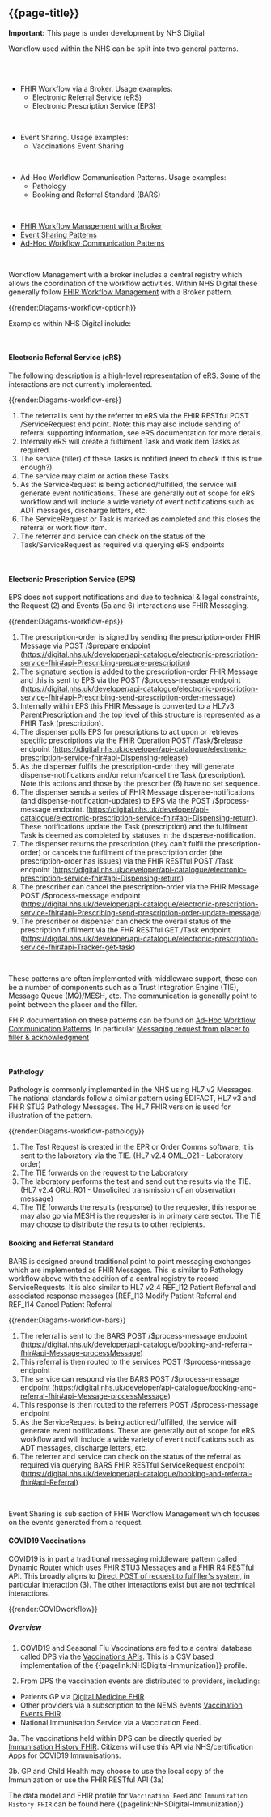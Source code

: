 ## {{page-title}}
 
  <div markdown="span" class="alert alert-warning" role="alert"><i class="fa fa-warning"></i><b> Important:</b> This page is under development by NHS Digital</div>
   
 Workflow used within the NHS can be split into two general patterns. 

<br/>
<br/>

- FHIR Workflow via a Broker. Usage examples:
  - Electronic Referral Service (eRS)
  - Electronic Prescription Service (EPS)

<br/>

- Event Sharing. Usage examples:
  - Vaccinations Event Sharing

<br/>

- Ad-Hoc Workflow Communication Patterns. Usage examples:
  - Pathology
  - Booking and Referral Standard (BARS)

<br/>



<div class="nhsd-!t-margin-bottom-6">
  <ul class="nav nav-tabs" role="tablist">
    <li role="presentation"  class="active">
            <a href="#broker" role="tab" data-toggle="tab">FHIR Workflow Management with a Broker</a>
    </li>
     <li role="presentation">
            <a href="#sharing" role="tab" data-toggle="tab">Event Sharing Patterns</a>
    </li>
    <li role="presentation">
            <a href="#adhoc" role="tab" data-toggle="tab">Ad-Hoc Workflow Communication Patterns</a>
    </li>
  </ul>
  <div class="tab-content snippet"> 
<div id="broker" role="tabpanel" class="tab-pane active">

<br/>

Workflow Management with a broker includes a central registry which allows the coordination of the workflow activities. Within NHS Digital these generally follow [FHIR Workflow Management](https://hl7.org/fhir/workflow-management.html#optionh) with a Broker pattern.

{{render:Diagams-workflow-optionh}}

Examples within NHS Digital include: 

<br/>

#### Electronic Referral Service (eRS)

The following description is a high-level representation of eRS. Some of the interactions are not currently implemented.

{{render:Diagams-workflow-ers}}

1. The referral is sent by the referrer to eRS via the FHIR RESTful POST /ServiceRequest end point. Note: this may also include sending of referral supporting information, see eRS documentation for more details.
2. Internally eRS will create a fulfilment Task and work item Tasks as required.
3. The service (filler) of these Tasks is notified (need to check if this is true enough?).
4. The service may claim or action these Tasks
5. As the ServiceRequest is being actioned/fulfilled, the service will generate event notifications. These are generally out of scope for eRS workflow and will include a wide variety of event notifications such as ADT messages, discharge letters, etc.
6. The ServiceRequest or Task is marked as completed and this closes the referral or work flow item. 
7. The referrer and service can check on the status of the Task/ServiceRequest as required via querying eRS endpoints

<br/>

#### Electronic Prescription Service (EPS)

EPS does not support notifications and due to technical & legal constraints, the Request (2) and Events (5a and 6) interactions use FHIR Messaging.

{{render:Diagams-workflow-eps}}

1. The prescription-order is signed by sending the prescription-order FHIR Message via POST /$prepare endpoint (https://digital.nhs.uk/developer/api-catalogue/electronic-prescription-service-fhir#api-Prescribing-prepare-prescription)
2. The signature section is added to the prescription-order FHIR Message and this is sent to EPS via the POST /$process-message endpoint (https://digital.nhs.uk/developer/api-catalogue/electronic-prescription-service-fhir#api-Prescribing-send-prescription-order-message)
3. Internally within EPS this FHIR Message is converted to a HL7v3 ParentPrescription and the top level of this structure is represented as a FHIR Task (prescription).
4. The dispenser polls EPS for prescriptions to act upon or retrieves specific prescriptions via the FHIR Operation POST /Task/$release endpoint (https://digital.nhs.uk/developer/api-catalogue/electronic-prescription-service-fhir#api-Dispensing-release)
5. As the dispenser fulfils the prescription-order they will generate dispense-notifications and/or return/cancel the Task (prescription). Note this actions and those by the prescriber (6) have no set sequence.
6. The dispenser sends a series of FHIR Message dispense-notifications (and dispense-notification-updates) to EPS via the POST /$process-message endpoint. (https://digital.nhs.uk/developer/api-catalogue/electronic-prescription-service-fhir#api-Dispensing-return). These notifications update the Task (prescription) and the fulfilment Task is deemed as completed by statuses in the dispense-notification.
7. The dispenser returns the prescription (they can't fulfil the prescription-order) or cancels the fulfilment of the prescription order (the prescription-order has issues) via the FHIR RESTful POST /Task endpoint (https://digital.nhs.uk/developer/api-catalogue/electronic-prescription-service-fhir#api-Dispensing-return)
8. The prescriber can cancel the prescription-order via the FHIR Message POST /$process-message endpoint (https://digital.nhs.uk/developer/api-catalogue/electronic-prescription-service-fhir#api-Prescribing-send-prescription-order-update-message) 
9. The prescriber or dispenser can check the overall status of the prescription fulfilment via the FHR RESTful GET /Task endpoint (https://digital.nhs.uk/developer/api-catalogue/electronic-prescription-service-fhir#api-Tracker-get-task)


</div>
<div id="adhoc" class="tab-pane">

<br/>

These patterns are often implemented with middleware support, these can be a number of components such as a Trust Integration Engine (TIE), Message Queue (MQ)/MESH, etc. The communication is generally point to point between the placer and the filler. 

FHIR documentation on these patterns can be found on [Ad-Hoc Workflow Communication Patterns](http://hl7.org/fhir/R4/workflow-ad-hoc.html). In particular [Messaging request from placer to filler & acknowledgment](http://hl7.org/fhir/R4/workflow-ad-hoc.html#optiond)

<br/>

#### Pathology

Pathology is commonly implemented in the NHS using HL7 v2 Messages. The national standards follow a similar pattern using EDIFACT, HL7 v3 and FHIR STU3 Pathology Messages. The HL7 FHIR version is used for illustration of the pattern.

{{render:Diagams-workflow-pathology}}

1. The Test Request is created in the EPR or Order Comms software, it is sent to the laboratory via the TIE. (HL7 v2.4 OML_O21 - Laboratory order) 
2. The TIE forwards on the request to the Laboratory
3. The laboratory performs the test and send out the results via the TIE. (HL7 v2.4 ORU_R01 - Unsolicited transmission of an observation message)
4. The TIE forwards the results (response) to the requester, this response may also go via MESH is the requester is in primary care sector. The TIE may choose to distribute the results to other recipients.


#### Booking and Referral Standard

BARS is designed around traditional point to point messaging exchanges which are implemented as FHIR Messages. This is similar to Pathology workflow above with the addition of a central registry to record ServiceRequests. It is also similar to HL7 v2.4 REF_I12 Patient Referral and associated response messages (REF_I13 Modify Patient Referral and REF_I14 Cancel Patient Referral

{{render:Diagams-workflow-bars}}

1. The referral is sent to the BARS POST /$process-message endpoint (https://digital.nhs.uk/developer/api-catalogue/booking-and-referral-fhir#api-Message-processMessage)
2. This referral is then routed to the services POST /$process-message endpoint
3. The service can respond via the BARS POST /$process-message endpoint (https://digital.nhs.uk/developer/api-catalogue/booking-and-referral-fhir#api-Message-processMessage)
4. This response is then routed to the referrers POST /$process-message endpoint
5. As the ServiceRequest is being actioned/fulfilled, the service will generate event notifications. These are generally out of scope for eRS workflow and will include a wide variety of event notifications such as ADT messages, discharge letters, etc.
6. The referrer and service can check on the status of the referral as required via querying BARS FHIR RESTful ServiceRequest endpoint (https://digital.nhs.uk/developer/api-catalogue/booking-and-referral-fhir#api-Referral)

</div>
<div id="sharing" class="tab-pane">

<br/>

Event Sharing is sub section of FHIR Workflow Management which focuses on the events generated from a request. 

#### COVID19 Vaccinations

COVID19 is in part a traditional messaging middleware pattern called [Dynamic Router](https://www.enterpriseintegrationpatterns.com/patterns/messaging/DynamicRouter.html) which uses FHIR STU3 Messages and a FHIR R4 RESTful API. 
This broadly aligns to [Direct POST of request to fulfiller's system](https://www.hl7.org/fhir/workflow-ad-hoc.html#optionb), in particular interaction (3). The other interactions exist but are not technical interactions. 

{{render:COVIDworkflow}}

##### Overview 

1. COVID19 and Seasonal Flu Vaccinations are fed to a central database called DPS via the [Vaccinations APIs](https://digital.nhs.uk/developer/api-catalogue/vaccination). This is a CSV based implementation of the 
{{pagelink:NHSDigital-Immunization}} profile.

2. From DPS the vaccination events are distributed to providers, including:

- Patients GP via [Digital Medicine FHIR](https://digital.nhs.uk/developer/api-catalogue/digital-medicine-fhir)
- Other providers via a subscription to the NEMS events [Vaccination Events FHIR](https://digital.nhs.uk/developer/api-catalogue/vaccination-events-fhir)
- National Immunisation Service via a Vaccination Feed.

3a. The vaccinations held within DPS can be directly queried by [Immunisation History FHIR](https://digital.nhs.uk/developer/api-catalogue/immunisation-history-fhir). Citizens will use this API via NHS/certification Apps for COVID19 Immunisations.

3b. GP and Child Health may choose to use the local copy of the Immunization or use the FHIR RESTful API (3a)

The data model and FHIR profile for `Vaccination Feed` and `Immunization History FHIR` can be found here {{pagelink:NHSDigital-Immunization}}





</div
</div>
</div>

